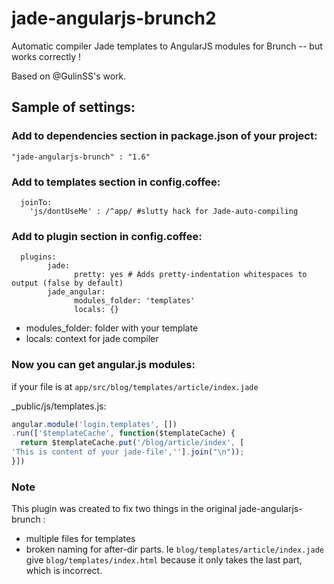 jade-angularjs-brunch2
=====================


Automatic compiler Jade templates to AngularJS modules for Brunch -- but works correctly !

Based on @GulinSS's work.

## Sample of settings:

### Add to dependencies section in package.json of your project:

`` "jade-angularjs-brunch" : "1.6" `` 

### Add to templates section in config.coffee:

      joinTo: 
        'js/dontUseMe' : /^app/ #slutty hack for Jade-auto-compiling

### Add to plugin section in config.coffee:

      plugins:
            jade:
                  pretty: yes # Adds pretty-indentation whitespaces to output (false by default)
            jade_angular:
                  modules_folder: 'templates'
                  locals: {}

* modules_folder: folder with your template
* locals: context for jade compiler

### Now you can get angular.js modules:

if your file is at `app/src/blog/templates/article/index.jade`

_public/js/templates.js:

```js
angular.module('login.templates', [])
.run(['$templateCache', function($templateCache) {
  return $templateCache.put('/blog/article/index', [
'This is content of your jade-file',''].join("\n"));
}])
```

### Note

This plugin was created to fix two things in the original jade-angularjs-brunch :

 - multiple files for templates
 - broken naming for after-dir parts. Ie `blog/templates/article/index.jade` give `blog/templates/index.html` because it only takes the last part, which is incorrect.
